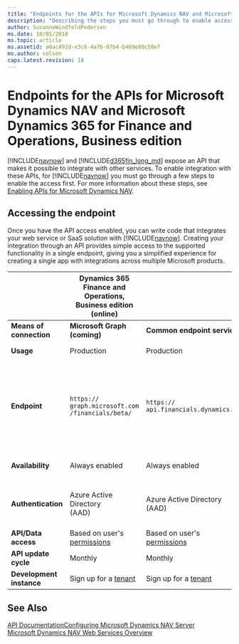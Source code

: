 ```yaml
---
title: "Endpoints for the APIs for Microsoft Dynamics NAV and Microsoft Dynamics 365 for Finance and Operations, Business edition"
description: "Describing the steps you must go through to enable access to the APIs in on-prem and cloud product versions."
author: SusanneWindfeldPedersen
ms.date: 10/01/2018
ms.topic: article
ms.assetid: a0ac492d-e3c8-4a76-87b4-b469e08c58e7
ms.author: solsen
caps.latest.revision: 18
---
```


# Endpoints for the APIs for Microsoft Dynamics NAV and Microsoft Dynamics 365 for Finance and Operations, Business edition 
[!INCLUDE[navnow](includes/navnow_md.md)] and [!INCLUDE[d365fin_long_md](includes/d365fin_long_md.md)] expose an API that makes it possible to integrate with other services. To enable integration with these APIs, for [!INCLUDE[navnow](includes/navnow_md.md)] you must go through a few steps to enable the access first. For more information about these steps, see [Enabling APIs for Microsoft Dynamics NAV](enabling-apis-for-dynamics-nav.md).

## Accessing the endpoint
Once you have the API access enabled, you can write code that integrates your web service or SaaS solution with [!INCLUDE[navnow](includes/navnow_md.md)]. Creating your integration through an API provides simple access to the supported functionality in a single endpoint, giving you a simplified experience for creating a single app with integrations across multiple Microsoft products. 

||Dynamics 365<br>Finance and Operations,<br>Business edition (online)|||Microsoft Dynamics<br> NAV 2018 (on-prem)|
|--|--|--|--|--|
|**Means of connection**|**Microsoft Graph (coming)**|**Common endpoint service**|**Direct tenant**|**Direct installation**|
|**Usage**|Production|Production|Rapid development and testing only|Production|
|**Endpoint**|`https://`<br>`graph.microsoft.com`<br>`/financials/beta/`| `https://`<br>`api.financials.dynamics.com`|`https://`<br>`<tenant url>:7048/MS/api/<API version>/`<br>  Example: `https://`<br>`contoso.com:7048/api/beta`|OData base URL in installation: <br> `https://`<br>`<base URL>:<port>/v1.0/api/<API version>/` <br> Example: `https://`<br>`nav.contoso.com:7048`<br>`/v1.0/api/beta/` <br> Must be exposed through a firewall.|
|**Availability**|Always enabled|Always enabled|Always enabled|Disabled by default.<br> Must be enabled by the administrator.|
|**Authentication**|Azure Active Directory<br> (AAD)|Azure Active Directory<br> (AAD)|Basic authentication.<br> Username and [web service<br> access key](developer/devenv-develop-connect-apps-for-fin.md) as password.|Basic authentication.<br> Username and [web service<br> access key](developer/devenv-develop-connect-apps-for-fin.md) as password.|
|**API/Data access**|Based on user's<br> [permissions](permissions-on-database-objects.md)|Based on user's<br> [permissions](permissions-on-database-objects.md)|Based on user's<br> [permissions](permissions-on-database-objects.md)|Based on user's<br> [permissions](permissions-on-database-objects.md)|
|**API update cycle**|Monthly|Monthly|Monthly|Hotfixes installed by partner|
|**Development instance**|Sign up for a [tenant](https://go.microsoft.com/fwlink/?linkid=847861)|Sign up for a [tenant](https://go.microsoft.com/fwlink/?linkid=847861)|Sign up for a [tenant](https://go.microsoft.com/fwlink/?linkid=847861)|Get [Docker](https://aka.ms/bcsandboxazure) instance|

## See Also
[API Documentation](dynamics-nav/api-reference/v1.0/index.md)[Configuring Microsoft Dynamics NAV Server](configuring-microsoft-dynamics-nav-server.md)  
[Microsoft Dynamics NAV Web Services Overview](microsoft-dynamics-nav-web-services-overview.md)  